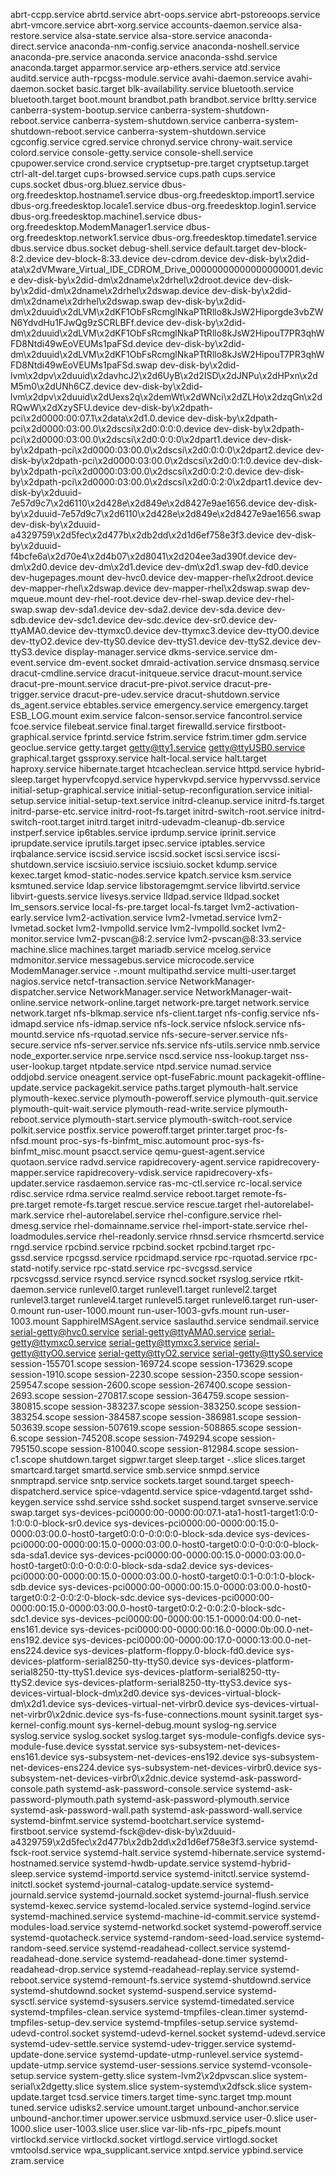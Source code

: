 abrt-ccpp.service
abrtd.service
abrt-oops.service
abrt-pstoreoops.service
abrt-vmcore.service
abrt-xorg.service
accounts-daemon.service
alsa-restore.service
alsa-state.service
alsa-store.service
anaconda-direct.service
anaconda-nm-config.service
anaconda-noshell.service
anaconda-pre.service
anaconda.service
anaconda-sshd.service
anaconda.target
apparmor.service
arp-ethers.service
atd.service
auditd.service
auth-rpcgss-module.service
avahi-daemon.service
avahi-daemon.socket
basic.target
blk-availability.service
bluetooth.service
bluetooth.target
boot.mount
brandbot.path
brandbot.service
brltty.service
canberra-system-bootup.service
canberra-system-shutdown-reboot.service
canberra-system-shutdown.service
canberra-system-shutdown-reboot.service
canberra-system-shutdown.service
cgconfig.service
cgred.service
chronyd.service
chrony-wait.service
colord.service
console-getty.service
console-shell.service
cpupower.service
crond.service
cryptsetup-pre.target
cryptsetup.target
ctrl-alt-del.target
cups-browsed.service
cups.path
cups.service
cups.socket
dbus-org.bluez.service
dbus-org.freedesktop.hostname1.service
dbus-org.freedesktop.import1.service
dbus-org.freedesktop.locale1.service
dbus-org.freedesktop.login1.service
dbus-org.freedesktop.machine1.service
dbus-org.freedesktop.ModemManager1.service
dbus-org.freedesktop.network1.service
dbus-org.freedesktop.timedate1.service
dbus.service
dbus.socket
debug-shell.service
default.target
dev-block-8:2.device
dev-block-8:33.device
dev-cdrom.device
dev-disk-by\x2did-ata\x2dVMware_Virtual_IDE_CDROM_Drive_00000000000000000001.device
dev-disk-by\x2did-dm\x2dname\x2drhel\x2droot.device
dev-disk-by\x2did-dm\x2dname\x2drhel\x2dswap.device
dev-disk-by\x2did-dm\x2dname\x2drhel\x2dswap.swap
dev-disk-by\x2did-dm\x2duuid\x2dLVM\x2dKF1ObFsRcmglNkaPTtRllo8kJsW2Hiporgde3vbZWN6YdvdHu1FJwQg9zSCRLBFf.device
dev-disk-by\x2did-dm\x2duuid\x2dLVM\x2dKF1ObFsRcmglNkaPTtRllo8kJsW2HipouT7PR3qhWFD8Ntdi49wEoVEUMs1paFSd.device
dev-disk-by\x2did-dm\x2duuid\x2dLVM\x2dKF1ObFsRcmglNkaPTtRllo8kJsW2HipouT7PR3qhWFD8Ntdi49wEoVEUMs1paFSd.swap
dev-disk-by\x2did-lvm\x2dpv\x2duuid\x2davhcJ2\x2d6UyB\x2d2ISD\x2dJNPu\x2dHPxn\x2dM5m0\x2dUNh6CZ.device
dev-disk-by\x2did-lvm\x2dpv\x2duuid\x2dUexs2q\x2demWt\x2dWNci\x2dZLHo\x2dzqGn\x2dRQwW\x2dXzySFU.device
dev-disk-by\x2dpath-pci\x2d0000:00:07.1\x2data\x2d1.0.device
dev-disk-by\x2dpath-pci\x2d0000:03:00.0\x2dscsi\x2d0:0:0:0.device
dev-disk-by\x2dpath-pci\x2d0000:03:00.0\x2dscsi\x2d0:0:0:0\x2dpart1.device
dev-disk-by\x2dpath-pci\x2d0000:03:00.0\x2dscsi\x2d0:0:0:0\x2dpart2.device
dev-disk-by\x2dpath-pci\x2d0000:03:00.0\x2dscsi\x2d0:0:1:0.device
dev-disk-by\x2dpath-pci\x2d0000:03:00.0\x2dscsi\x2d0:0:2:0.device
dev-disk-by\x2dpath-pci\x2d0000:03:00.0\x2dscsi\x2d0:0:2:0\x2dpart1.device
dev-disk-by\x2duuid-7e57d9c7\x2d6110\x2d428e\x2d849e\x2d8427e9ae1656.device
dev-disk-by\x2duuid-7e57d9c7\x2d6110\x2d428e\x2d849e\x2d8427e9ae1656.swap
dev-disk-by\x2duuid-a4329759\x2d5fec\x2d477b\x2db2dd\x2d1d6ef758e3f3.device
dev-disk-by\x2duuid-f4bcfe6a\x2d70e4\x2d4b07\x2d8041\x2d204ee3ad390f.device
dev-dm\x2d0.device
dev-dm\x2d1.device
dev-dm\x2d1.swap
dev-fd0.device
dev-hugepages.mount
dev-hvc0.device
dev-mapper-rhel\x2droot.device
dev-mapper-rhel\x2dswap.device
dev-mapper-rhel\x2dswap.swap
dev-mqueue.mount
dev-rhel-root.device
dev-rhel-swap.device
dev-rhel-swap.swap
dev-sda1.device
dev-sda2.device
dev-sda.device
dev-sdb.device
dev-sdc1.device
dev-sdc.device
dev-sr0.device
dev-ttyAMA0.device
dev-ttymxc0.device
dev-ttymxc3.device
dev-ttyO0.device
dev-ttyO2.device
dev-ttyS0.device
dev-ttyS1.device
dev-ttyS2.device
dev-ttyS3.device
display-manager.service
dkms-service.service
dm-event.service
dm-event.socket
dmraid-activation.service
dnsmasq.service
dracut-cmdline.service
dracut-initqueue.service
dracut-mount.service
dracut-pre-mount.service
dracut-pre-pivot.service
dracut-pre-trigger.service
dracut-pre-udev.service
dracut-shutdown.service
ds_agent.service
ebtables.service
emergency.service
emergency.target
ESB_LOG.mount
exim.service
falcon-sensor.service
fancontrol.service
fcoe.service
filebeat.service
final.target
firewalld.service
firstboot-graphical.service
fprintd.service
fstrim.service
fstrim.timer
gdm.service
geoclue.service
getty.target
getty@tty1.service
getty@ttyUSB0.service
graphical.target
gssproxy.service
halt-local.service
halt.target
haproxy.service
hibernate.target
htcacheclean.service
httpd.service
hybrid-sleep.target
hypervfcopyd.service
hypervkvpd.service
hypervvssd.service
initial-setup-graphical.service
initial-setup-reconfiguration.service
initial-setup.service
initial-setup-text.service
initrd-cleanup.service
initrd-fs.target
initrd-parse-etc.service
initrd-root-fs.target
initrd-switch-root.service
initrd-switch-root.target
initrd.target
initrd-udevadm-cleanup-db.service
instperf.service
ip6tables.service
iprdump.service
iprinit.service
iprupdate.service
iprutils.target
ipsec.service
iptables.service
irqbalance.service
iscsid.service
iscsid.socket
iscsi.service
iscsi-shutdown.service
iscsiuio.service
iscsiuio.socket
kdump.service
kexec.target
kmod-static-nodes.service
kpatch.service
ksm.service
ksmtuned.service
ldap.service
libstoragemgmt.service
libvirtd.service
libvirt-guests.service
livesys.service
lldpad.service
lldpad.socket
lm_sensors.service
local-fs-pre.target
local-fs.target
lvm2-activation-early.service
lvm2-activation.service
lvm2-lvmetad.service
lvm2-lvmetad.socket
lvm2-lvmpolld.service
lvm2-lvmpolld.socket
lvm2-monitor.service
lvm2-pvscan@8:2.service
lvm2-pvscan@8:33.service
machine.slice
machines.target
mariadb.service
mcelog.service
mdmonitor.service
messagebus.service
microcode.service
ModemManager.service
-.mount
multipathd.service
multi-user.target
nagios.service
netcf-transaction.service
NetworkManager-dispatcher.service
NetworkManager.service
NetworkManager-wait-online.service
network-online.target
network-pre.target
network.service
network.target
nfs-blkmap.service
nfs-client.target
nfs-config.service
nfs-idmapd.service
nfs-idmap.service
nfs-lock.service
nfslock.service
nfs-mountd.service
nfs-rquotad.service
nfs-secure-server.service
nfs-secure.service
nfs-server.service
nfs.service
nfs-utils.service
nmb.service
node_exporter.service
nrpe.service
nscd.service
nss-lookup.target
nss-user-lookup.target
ntpdate.service
ntpd.service
numad.service
oddjobd.service
oneagent.service
opt-fuseFabric.mount
packagekit-offline-update.service
packagekit.service
paths.target
plymouth-halt.service
plymouth-kexec.service
plymouth-poweroff.service
plymouth-quit.service
plymouth-quit-wait.service
plymouth-read-write.service
plymouth-reboot.service
plymouth-start.service
plymouth-switch-root.service
polkit.service
postfix.service
poweroff.target
printer.target
proc-fs-nfsd.mount
proc-sys-fs-binfmt_misc.automount
proc-sys-fs-binfmt_misc.mount
psacct.service
qemu-guest-agent.service
quotaon.service
radvd.service
rapidrecovery-agent.service
rapidrecovery-mapper.service
rapidrecovery-vdisk.service
rapidrecovery-xfs-updater.service
rasdaemon.service
ras-mc-ctl.service
rc-local.service
rdisc.service
rdma.service
realmd.service
reboot.target
remote-fs-pre.target
remote-fs.target
rescue.service
rescue.target
rhel-autorelabel-mark.service
rhel-autorelabel.service
rhel-configure.service
rhel-dmesg.service
rhel-domainname.service
rhel-import-state.service
rhel-loadmodules.service
rhel-readonly.service
rhnsd.service
rhsmcertd.service
rngd.service
rpcbind.service
rpcbind.socket
rpcbind.target
rpc-gssd.service
rpcgssd.service
rpcidmapd.service
rpc-rquotad.service
rpc-statd-notify.service
rpc-statd.service
rpc-svcgssd.service
rpcsvcgssd.service
rsyncd.service
rsyncd.socket
rsyslog.service
rtkit-daemon.service
runlevel0.target
runlevel1.target
runlevel2.target
runlevel3.target
runlevel4.target
runlevel5.target
runlevel6.target
run-user-0.mount
run-user-1000.mount
run-user-1003-gvfs.mount
run-user-1003.mount
SapphireIMSAgent.service
saslauthd.service
sendmail.service
serial-getty@hvc0.service
serial-getty@ttyAMA0.service
serial-getty@ttymxc0.service
serial-getty@ttymxc3.service
serial-getty@ttyO0.service
serial-getty@ttyO2.service
serial-getty@ttyS0.service
session-155701.scope
session-169724.scope
session-173629.scope
session-1910.scope
session-2230.scope
session-2350.scope
session-259547.scope
session-2600.scope
session-267400.scope
session-2693.scope
session-270817.scope
session-364759.scope
session-380815.scope
session-383237.scope
session-383250.scope
session-383254.scope
session-384587.scope
session-386981.scope
session-503639.scope
session-507619.scope
session-508865.scope
session-6.scope
session-745208.scope
session-749294.scope
session-795150.scope
session-810040.scope
session-812984.scope
session-c1.scope
shutdown.target
sigpwr.target
sleep.target
-.slice
slices.target
smartcard.target
smartd.service
smb.service
snmpd.service
snmptrapd.service
sntp.service
sockets.target
sound.target
speech-dispatcherd.service
spice-vdagentd.service
spice-vdagentd.target
sshd-keygen.service
sshd.service
sshd.socket
suspend.target
svnserve.service
swap.target
sys-devices-pci0000:00-0000:00:07.1-ata1-host1-target1:0:0-1:0:0:0-block-sr0.device
sys-devices-pci0000:00-0000:00:15.0-0000:03:00.0-host0-target0:0:0-0:0:0:0-block-sda.device
sys-devices-pci0000:00-0000:00:15.0-0000:03:00.0-host0-target0:0:0-0:0:0:0-block-sda-sda1.device
sys-devices-pci0000:00-0000:00:15.0-0000:03:00.0-host0-target0:0:0-0:0:0:0-block-sda-sda2.device
sys-devices-pci0000:00-0000:00:15.0-0000:03:00.0-host0-target0:0:1-0:0:1:0-block-sdb.device
sys-devices-pci0000:00-0000:00:15.0-0000:03:00.0-host0-target0:0:2-0:0:2:0-block-sdc.device
sys-devices-pci0000:00-0000:00:15.0-0000:03:00.0-host0-target0:0:2-0:0:2:0-block-sdc-sdc1.device
sys-devices-pci0000:00-0000:00:15.1-0000:04:00.0-net-ens161.device
sys-devices-pci0000:00-0000:00:16.0-0000:0b:00.0-net-ens192.device
sys-devices-pci0000:00-0000:00:17.0-0000:13:00.0-net-ens224.device
sys-devices-platform-floppy.0-block-fd0.device
sys-devices-platform-serial8250-tty-ttyS0.device
sys-devices-platform-serial8250-tty-ttyS1.device
sys-devices-platform-serial8250-tty-ttyS2.device
sys-devices-platform-serial8250-tty-ttyS3.device
sys-devices-virtual-block-dm\x2d0.device
sys-devices-virtual-block-dm\x2d1.device
sys-devices-virtual-net-virbr0.device
sys-devices-virtual-net-virbr0\x2dnic.device
sys-fs-fuse-connections.mount
sysinit.target
sys-kernel-config.mount
sys-kernel-debug.mount
syslog-ng.service
syslog.service
syslog.socket
syslog.target
sys-module-configfs.device
sys-module-fuse.device
sysstat.service
sys-subsystem-net-devices-ens161.device
sys-subsystem-net-devices-ens192.device
sys-subsystem-net-devices-ens224.device
sys-subsystem-net-devices-virbr0.device
sys-subsystem-net-devices-virbr0\x2dnic.device
systemd-ask-password-console.path
systemd-ask-password-console.service
systemd-ask-password-plymouth.path
systemd-ask-password-plymouth.service
systemd-ask-password-wall.path
systemd-ask-password-wall.service
systemd-binfmt.service
systemd-bootchart.service
systemd-firstboot.service
systemd-fsck@dev-disk-by\x2duuid-a4329759\x2d5fec\x2d477b\x2db2dd\x2d1d6ef758e3f3.service
systemd-fsck-root.service
systemd-halt.service
systemd-hibernate.service
systemd-hostnamed.service
systemd-hwdb-update.service
systemd-hybrid-sleep.service
systemd-importd.service
systemd-initctl.service
systemd-initctl.socket
systemd-journal-catalog-update.service
systemd-journald.service
systemd-journald.socket
systemd-journal-flush.service
systemd-kexec.service
systemd-localed.service
systemd-logind.service
systemd-machined.service
systemd-machine-id-commit.service
systemd-modules-load.service
systemd-networkd.socket
systemd-poweroff.service
systemd-quotacheck.service
systemd-random-seed-load.service
systemd-random-seed.service
systemd-readahead-collect.service
systemd-readahead-done.service
systemd-readahead-done.timer
systemd-readahead-drop.service
systemd-readahead-replay.service
systemd-reboot.service
systemd-remount-fs.service
systemd-shutdownd.service
systemd-shutdownd.socket
systemd-suspend.service
systemd-sysctl.service
systemd-sysusers.service
systemd-timedated.service
systemd-tmpfiles-clean.service
systemd-tmpfiles-clean.timer
systemd-tmpfiles-setup-dev.service
systemd-tmpfiles-setup.service
systemd-udevd-control.socket
systemd-udevd-kernel.socket
systemd-udevd.service
systemd-udev-settle.service
systemd-udev-trigger.service
systemd-update-done.service
systemd-update-utmp-runlevel.service
systemd-update-utmp.service
systemd-user-sessions.service
systemd-vconsole-setup.service
system-getty.slice
system-lvm2\x2dpvscan.slice
system-serial\x2dgetty.slice
system.slice
system-systemd\x2dfsck.slice
system-update.target
tcsd.service
timers.target
time-sync.target
tmp.mount
tuned.service
udisks2.service
umount.target
unbound-anchor.service
unbound-anchor.timer
upower.service
usbmuxd.service
user-0.slice
user-1000.slice
user-1003.slice
user.slice
var-lib-nfs-rpc_pipefs.mount
virtlockd.service
virtlockd.socket
virtlogd.service
virtlogd.socket
vmtoolsd.service
wpa_supplicant.service
xntpd.service
ypbind.service
zram.service
